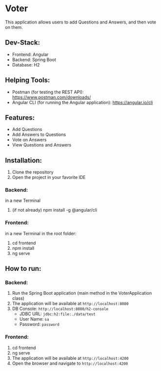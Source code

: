 # Voter

This application allows users to add Questions and Answers, and then vote on them.

## Dev-Stack:
- Frontend: Angular
- Backend: Spring Boot
- Database: H2

## Helping Tools:
- Postman (for testing the REST API): https://www.postman.com/downloads/
- Angular CLI (for running the Angular application): https://angular.io/cli

## Features:
- Add Questions
- Add Answers to Questions
- Vote on Answers
- View Questions and Answers

## Installation:
1. Clone the repository
2. Open the project in your favorite IDE

### Backend:
in a new Terminal
1. (if not already) npm install -g @angular/cli
 
### Frontend:
in a new Terminal in the root folder:
1. cd frontend
2. npm install
3. ng serve

## How to run:
### Backend:
1. Run the Spring Boot application (main method in the VoterApplication class)
2. The application will be available at `http://localhost:8080`
3. DB Console: `http://localhost:8080/h2-console`
   * JDBC URL: `jdbc:h2:file:./data/test`
   * User Name: `sa`
   * Password: `password`

### Frontend:
1. cd frontend
2. ng serve
3. The application will be available at `http://localhost:4200`
4. Open the browser and navigate to `http://localhost:4200`



